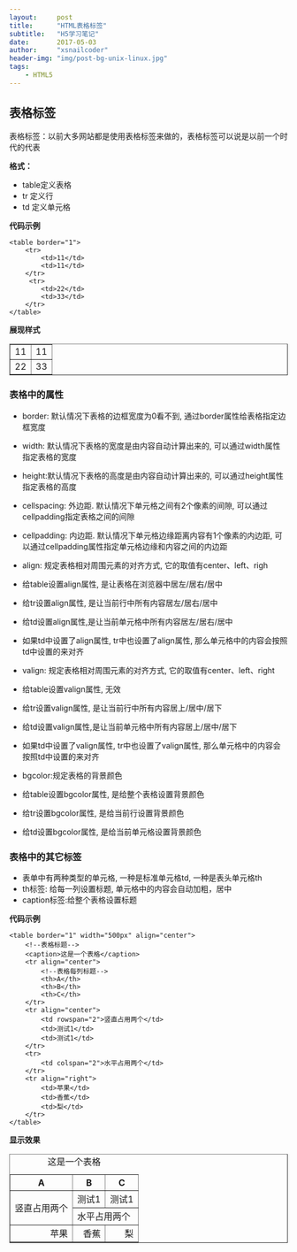 ```yaml
---
layout:     post
title:      "HTML表格标签"
subtitle:   "H5学习笔记"
date:       2017-05-03
author:     "xsnailcoder"
header-img: "img/post-bg-unix-linux.jpg"
tags:
    - HTML5
---
```


## 表格标签

表格标签：以前大多网站都是使用表格标签来做的，表格标签可以说是以前一个时代的代表

**格式：**

* table定义表格
* tr 定义行
* td 定义单元格

**代码示例**

	<table border="1">
	    <tr>
	        <td>11</td>
	        <td>11</td>
	    </tr>
	     <tr>
	        <td>22</td>
	        <td>33</td>
	    </tr>
	</table>
	
**展现样式**
<table border="1">
    <tr>
        <td>11</td>
        <td>11</td>
    </tr>
     <tr>
        <td>22</td>
        <td>33</td>
    </tr>
</table>

### 表格中的属性

* border: 默认情况下表格的边框宽度为0看不到, 通过border属性给表格指定边框宽度

* width: 默认情况下表格的宽度是由内容自动计算出来的, 可以通过width属性指定表格的宽度

* height:默认情况下表格的高度是由内容自动计算出来的, 可以通过height属性指定表格的高度

* cellspacing: 外边距. 默认情况下单元格之间有2个像素的间隙, 可以通过cellpadding指定表格之间的间隙

* cellpadding: 内边距. 默认情况下单元格边缘距离内容有1个像素的内边距, 可以通过cellpadding属性指定单元格边缘和内容之间的内边距

* align: 规定表格相对周围元素的对齐方式, 它的取值有center、left、righ
 * 给table设置align属性, 是让表格在浏览器中居左/居右/居中
 * 给tr设置align属性, 是让当前行中所有内容居左/居右/居中
 * 给td设置align属性,是让当前单元格中所有内容居左/居右/居中
 * 如果td中设置了align属性, tr中也设置了align属性, 那么单元格中的内容会按照td中设置的来对齐

* valign: 规定表格相对周围元素的对齐方式, 它的取值有center、left、right
 * 给table设置valign属性, 无效 
 * 给tr设置valign属性, 是让当前行中所有内容居上/居中/居下
 * 给td设置valign属性,是让当前单元格中所有内容居上/居中/居下
 * 如果td中设置了valign属性, tr中也设置了valign属性, 那么单元格中的内容会按照td中设置的来对齐

* bgcolor:规定表格的背景颜色
 * 给table设置bgcolor属性, 是给整个表格设置背景颜色
 * 给tr设置bgcolor属性, 是给当前行设置背景颜色
 * 给td设置bgcolor属性, 是给当前单元格设置背景颜色


### 表格中的其它标签

* 表单中有两种类型的单元格, 一种是标准单元格td, 一种是表头单元格th
* th标签: 给每一列设置标题, 单元格中的内容会自动加粗，居中
* caption标签:给整个表格设置标题

**代码示例**

	<table border="1" width="500px" align="center">
	    <!--表格标题-->
	    <caption>这是一个表格</caption>
	    <tr align="center">
	        <!--表格每列标题-->
	        <th>A</th>
	        <th>B</th>
	        <th>C</th>
	    </tr>
	    <tr align="center">
	        <td rowspan="2">竖直占用两个</td>
	        <td>测试1</td>
	        <td>测试1</td>
	    </tr>
	    <tr>
	        <td colspan="2">水平占用两个</td>
	    </tr>
	    <tr align="right">
	        <td>苹果</td>
	        <td>香蕉</td>
	        <td>梨</td>
	    </tr>
	</table>

**显示效果**

<table border="1" width="500px" align="center">
    <!--表格标题-->
    <caption>这是一个表格</caption>
    <tr align="center">
        <!--表格每列标题-->
        <th>A</th>
        <th>B</th>
        <th>C</th>
    </tr>
    <tr align="center">
        <td rowspan="2">竖直占用两个</td>
        <td>测试1</td>
        <td>测试1</td>
    </tr>
    <tr>
        <td colspan="2">水平占用两个</td>
    </tr>
    <tr align="right">
        <td>苹果</td>
        <td>香蕉</td>
        <td>梨</td>
    </tr>
</table>



















